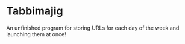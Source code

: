 # Tabbimajig
An unfinished program for storing URLs for each day of the week and launching them at once!

